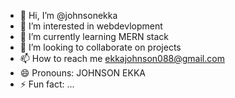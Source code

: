 - 👋 Hi, I’m @johnsonekka
- 👀 I’m interested in webdevlopment 
- 🌱 I’m currently learning MERN stack
- 💞️ I’m looking to collaborate on projects 
- 📫 How to reach me ekkajohnson088@gmail.com
- 😄 Pronouns: JOHNSON EKKA
- ⚡ Fun fact: ...

<!---
johnsonekka/johnsonekka is a ✨ special ✨ repository because its `README.md` (this file) appears on your GitHub profile.
You can click the Preview link to take a look at your changes.
--->
